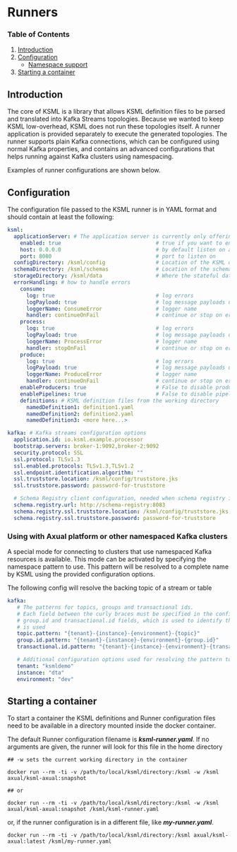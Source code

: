 # Runners

### Table of Contents

1. [Introduction](#introduction)
2. [Configuration](#configuration)
    - [Namespace support](#using-with-axual-platform-or-other-namespaced-kafka-clusters)
3. [Starting a container](#starting-a-container)

## Introduction

The core of KSML is a library that allows KSML definition files to be parsed and translated into Kafka Streams
topologies. Because we wanted to keep KSML low-overhead, KSML does not run these topologies itself. A runner application
is provided separately to execute the generated topologies.
The runner supports plain Kafka connections, which can be configured using normal Kafka properties, and contains an
advanced configurations that helps running against Kafka clusters using namespacing.

Examples of runner configurations are shown below.

## Configuration

The configuration file passed to the KSML runner is in YAML format and should contain at least the following:

```yaml
ksml:
  applicationServer: # The application server is currently only offering REST querying of state stores
    enabled: true                              # true if you want to enable REST querying of state stores
    host: 0.0.0.0                              # by default listen on all interfaces
    port: 8080                                 # port to listen on
  configDirectory: /ksml/config                # Location of the KSML definitions. Default is the current working directory
  schemaDirectory: /ksml/schemas               # Location of the schema definitions. Default is the config directory
  storageDirectory: /ksml/data                 # Where the stateful data is written. Defaults is the default JVM temp directory
  errorHandling: # how to handle errors
    consume:
      log: true                                # log errors
      logPayload: true                         # log message payloads upon error
      loggerName: ConsumeError                 # logger name
      handler: continueOnFail                  # continue or stop on error
    process:
      log: true                                # log errors
      logPayload: true                         # log message payloads upon error
      loggerName: ProcessError                 # logger name
      handler: stopOnFail                      # continue or stop on error
    produce:
      log: true                                # log errors
      logPayload: true                         # log message payloads upon error
      loggerName: ProduceError                 # logger name
      handler: continueOnFail                  # continue or stop on error
    enableProducers: true                      # False to disable producers in the KSML definition
    enablePipelines: true                      # False to disable pipelines in the KSML definition
    definitions: # KSML definition files from the working directory
      namedDefinition1: definition1.yaml
      namedDefinition2: definition2.yaml
      namedDefinition3: <more here...>

kafka: # Kafka streams configuration options 
  application.id: io.ksml.example.processor
  bootstrap.servers: broker-1:9092,broker-2:9092
  security.protocol: SSL
  ssl.protocol: TLSv1.3
  ssl.enabled.protocols: TLSv1.3,TLSv1.2
  ssl.endpoint.identification.algorithm: ""
  ssl.truststore.location: /ksml/config/truststore.jks
  ssl.truststore.password: password-for-truststore

  # Schema Registry client configuration, needed when schema registry is used
  schema.registry.url: http://schema-registry:8083
  schema.registry.ssl.truststore.location: /ksml/config/truststore.jks
  schema.registry.ssl.truststore.password: password-for-truststore
```

### Using with Axual platform or other namespaced Kafka clusters

A special mode for connecting to clusters that use namespaced Kafka resources is available. This mode
can be activated by specifying the namespace pattern to use. This pattern will be resolved to a complete
name by KSML using the provided configuration options.

The following config will resolve the backing topic of a stream or table

```yaml
kafka:
   # The patterns for topics, groups and transactional ids.
   # Each field between the curly braces must be specified in the configuration, except the topic,
   # group.id and transactional.id fields, which is used to identify the place where the resource name
   # is used
   topic.pattern: "{tenant}-{instance}-{environment}-{topic}"
   group.id.pattern: "{tenant}-{instance}-{environment}-{group.id}"
   transactional.id.pattern: "{tenant}-{instance}-{environment}-{transactional.id}"

   # Additional configuration options used for resolving the pattern to values
   tenant: "ksmldemo"
   instance: "dta"
   environment: "dev"
```

## Starting a container

To start a container the KSML definitions and Runner configuration files need to be available in a directory mounted
inside the docker container.

The default Runner configuration filename is **_ksml-runner.yaml_**.
If no arguments are given, the runner will look for this file in the home directory

```
## -w sets the current working directory in the container

docker run --rm -ti -v /path/to/local/ksml/directory:/ksml -w /ksml axual/ksml-axual:snapshot

## or

docker run --rm -ti -v /path/to/local/ksml/directory:/ksml -w /ksml axual/ksml-axual:snapshot /ksml/ksml-runner.yaml
```

or, if the runner configuration is in a different file, like **_my-runner.yaml_**.

```
docker run --rm -ti -v /path/to/local/ksml/directory:/ksml axual/ksml-axual:latest /ksml/my-runner.yaml
```
